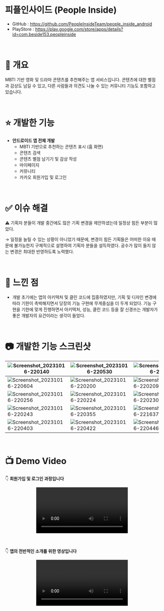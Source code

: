 # 피플인사이드 (People Inside)

- GitHub : https://github.com/PeopleInsideTeam/people_inside_android
- PlayStore : https://play.google.com/store/apps/details?id=com.beside153.peopleinside

<br>

# 📝 개요

MBTI 기반 영화 및 드라마 콘텐츠를 추천해주는 앱 서비스입니다. 콘텐츠에 대한 별점과 감상도 남길 수 있고, 다른 사람들과 의견도 나눌 수 있는 커뮤니티 기능도 포함하고 있습니다.

<br>

# ⭐️ 개발한 기능

- **안드로이드 앱 전체 개발**
    - MBTI 기반으로 추천하는 콘텐츠 표시 (홈 화면)
    - 콘텐츠 검색
    - 콘텐츠 별점 남기기 및 감상 작성
    - 마이페이지
    - 커뮤니티
    - 카카오 회원가입 및 로그인

<br>

# ✅ 이슈 해결

⚠️ 기획자 분들이 개발 중간에도 많은 기획 변경을 제안하셨는데 일정상 힘든 부분이 많았다.

→ 일정을 늘릴 수 있는 상황이 아니었기 때문에, 변경이 힘든 기획들은 어떠한 이유 때문에 불가능한지 구체적으로 설명하여 기획자 분들을 설득하였다. 공수가 많이 들지 않는 변경은 최대한 반영하도록 노력했다.

<br>

# 🤔 느낀 점

- 개발 초기에는 앱의 아키텍처 및 클린 코드에 집중하였지만, 기획 및 디자인 변경에 따라 기한이 촉박해지면서 당장의 기능 구현에 무게중심을 더 두게 되었다. 기능 구현을 기한에 맞게 진행하면서 아키텍처, 성능, 클린 코드 등을 잘 신경쓰는 개발자가 좋은 개발자의 요건이라는 생각이 들었다.

<br>

# 📷 개발한 기능 스크린샷

|![Screenshot_20231016-220140](https://github.com/beside153/people_inside_android/assets/78577085/8bb7b5dc-8243-4596-b3a2-eccfdef80744) |![Screenshot_20231016-220530](https://github.com/beside153/people_inside_android/assets/78577085/dde9fd2c-b7ef-4301-8337-516b665670d1) |![Screenshot_20231016-220539](https://github.com/beside153/people_inside_android/assets/78577085/c22bae2f-ad5c-47d2-9240-2709fbe6cf22) |
|-|-|-|
|![Screenshot_20231016-220604](https://github.com/beside153/people_inside_android/assets/78577085/e7c043d1-ffc7-4843-93d5-0b4f0cbe48a6) |![Screenshot_20231016-220200](https://github.com/beside153/people_inside_android/assets/78577085/f7d076bf-32da-44c6-9c07-da2976afc2f8) |![Screenshot_20231016-220209](https://github.com/beside153/people_inside_android/assets/78577085/9acffcc0-c2fd-49b5-a0b9-ce0017a3a269) |
|![Screenshot_20231016-220256](https://github.com/beside153/people_inside_android/assets/78577085/96435b1c-2689-4c58-9f75-836af9ba3359) |![Screenshot_20231016-220224](https://github.com/beside153/people_inside_android/assets/78577085/8cc16593-7843-48d3-b8eb-fbb6216dbd6b) |![Screenshot_20231016-220230](https://github.com/beside153/people_inside_android/assets/78577085/fac62ab1-caac-479e-a4cc-23d23b99c856) |
|![Screenshot_20231016-220243](https://github.com/beside153/people_inside_android/assets/78577085/a2fbcb19-6d57-4db2-9a4f-5ae7b6470219) |![Screenshot_20231016-220355](https://github.com/beside153/people_inside_android/assets/78577085/097d9021-24ed-4d97-b60b-5a6116940be7) |![Screenshot_20231016-221637](https://github.com/beside153/people_inside_android/assets/78577085/b5a4f2f1-bf38-456c-80ce-b532d29f0bbc) |
|![Screenshot_20231016-220403](https://github.com/beside153/people_inside_android/assets/78577085/d5fb7e50-4e8e-4e43-af7e-0d3f564f8152) |![Screenshot_20231016-220422](https://github.com/beside153/people_inside_android/assets/78577085/9de3b557-82b4-42db-849d-4613c17bf986) |![Screenshot_20231016-220446](https://github.com/beside153/people_inside_android/assets/78577085/2cac2ca2-f629-445c-949f-06f5061b1555) |

<br>

# 📺 Demo Video

👇 **회원가입 및 로그인 과정입니다**
<div align="center">
  <video src="https://github.com/beside153/people_inside_android/assets/78577085/8ea1822e-8911-482e-b735-d6dfa99f1331" />
</div>

<br>
<br>


👇 **앱의 전반적인 소개를 위한 영상입니다**
<div align="center">
  <video src="https://github.com/beside153/people_inside_android/assets/78577085/0bb49f52-1136-4af5-92a0-7c454739b84e" />
</div>
